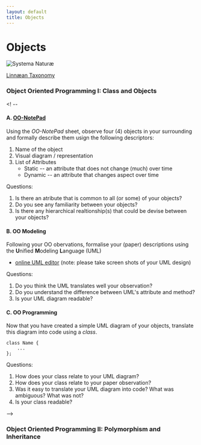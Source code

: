 ```yaml
---
layout: default
title: Objects
---
```



# Objects

![Systema Naturæ](http://de.academic.ru/pictures/dewiki/83/SN1_Regnum_Lapideum.png)

[Linnæan Taxonomy](https://en.wikipedia.org/wiki/Linnaean_taxonomy)

### Object Oriented Programming I: Class and Objects

<! --
#### A. [OO-NotePad](img/OO-NotePad.pdf)

Using the _OO-NotePad_ sheet, observe four (4) objects in your surrounding and formally describe them usign the following descriptors:

1. Name of the object
2. Visual diagram / representation
3. List of Attributes
	+ Static -- an attribute that does not change (much) over time
	+ Dynamic -- an attribute that changes aspect over time


Questions:

1. Is there an atribute that is common to all (or some) of your objects?
2. Do you see any familiarity between your objects?
3. Is there any hierarchical realtionship(s) that could be devise between your objects?

#### B. OO Modeling

Following your OO obervations, formalise your (paper) descriptions using the **U**nified **M**odeling **L**anguage (UML)

- [online UML editor](http://www.gliffy.com/uses/uml-software/) (note: please take screen shots of your UML design)

Questions:

1. Do you think the UML translates well your observation?
2. Do you understand the difference between UML's attribute and method?
3. Is your UML diagram readable?


#### C. OO Programming

Now that you have created a simple UML diagram of your objects, translate this diagram into code using a _class_.

	class Name {
		...
	};

Questions:

1. How does your class relate to your UML diagram?
2. How does your class relate to your paper observation?
3. Was it easy to translate your UML diagram into code? What was ambiguous? What was not?
3. Is your class readable?

-->

### Object Oriented Programming II: Polymorphism and Inheritance


